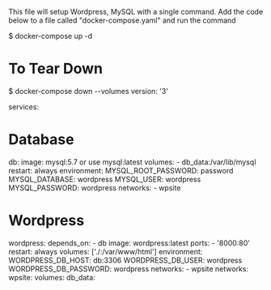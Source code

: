 This file will setup Wordpress, MySQL with a single command. Add the code below to a file called "docker-compose.yaml" and run the command

$ docker-compose up -d

# To Tear Down
$ docker-compose down --volumes
version: '3'

services:
  # Database
  db:
    image: mysql:5.7 or use mysql:latest
    volumes:
      - db_data:/var/lib/mysql
    restart: always
    environment:
      MYSQL_ROOT_PASSWORD: password
      MYSQL_DATABASE: wordpress
      MYSQL_USER: wordpress
      MYSQL_PASSWORD: wordpress
    networks:
      - wpsite
  # Wordpress
  wordpress:
    depends_on:
      - db
    image: wordpress:latest
    ports:
      - '8000:80'
    restart: always
    volumes: ['./:/var/www/html']
    environment:
      WORDPRESS_DB_HOST: db:3306
      WORDPRESS_DB_USER: wordpress
      WORDPRESS_DB_PASSWORD: wordpress
    networks:
      - wpsite
networks:
  wpsite:
volumes:
  db_data:
